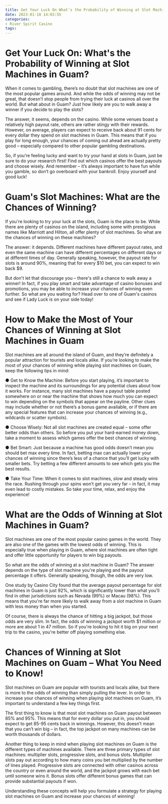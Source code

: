 ```yaml
---
title: Get Your Luck On What's the Probability of Winning at Slot Machines in Guam
date: 2023-01-18 14:03:55
categories:
- River Spirit Casino
tags:
---
```



#  Get Your Luck On: What's the Probability of Winning at Slot Machines in Guam?

When it comes to gambling, there’s no doubt that slot machines are one of the most popular games around. And while the odds of winning may not be great, that doesn’t stop people from trying their luck at casinos all over the world. But what about in Guam? Just how likely are you to walk away a winner if you decide to play the slots?

The answer, it seems, depends on the casino. While some venues boast a relatively high payout rate, others are rather stingy with their rewards. However, on average, players can expect to receive back about 91 cents for every dollar they spend on slot machines in Guam. This means that if you play for long enough, your chances of coming out ahead are actually pretty good – especially compared to other popular gambling destinations.

So, if you’re feeling lucky and want to try your hand at slots in Guam, just be sure to do your research first! Find out which casinos offer the best payouts and choose wisely. And remember – it’s always important to have fun while you gamble, so don’t go overboard with your bankroll. Enjoy yourself and good luck!

#  Guam's Slot Machines: What are the Chances of Winning?

If you're looking to try your luck at the slots, Guam is the place to be. While there are plenty of casinos on the island, including some with prestigious names like Marriott and Hilton, all offer plenty of slot machines. So what are the chances of winning on these machines?

The answer: it depends. Different machines have different payout rates, and even the same machine can have different percentages on different days or at different times of day. Generally speaking, however, the payout rate for slots is around 90%, meaning that for every $10 bet, you can expect to win back $9.

But don't let that discourage you – there's still a chance to walk away a winner! In fact, if you play smart and take advantage of casino bonuses and promotions, you may be able to increase your chances of winning even further. So what are you waiting for? Head over to one of Guam's casinos and see if Lady Luck is on your side today!

#  How to Make the Most of Your Chances of Winning at Slot Machines in Guam

Slot machines are all around the island of Guam, and they’re definitely a popular attraction for tourists and locals alike. If you’re looking to make the most of your chances of winning while playing slot machines on Guam, keep the following tips in mind:

● Get to Know the Machine: Before you start playing, it’s important to inspect the machine and its surroundings for any potential clues about how it works. For instance, many slot machines have a payout table posted somewhere on or near the machine that shows how much you can expect to win depending on the symbols that appear on the payline. Other clues may include whether or not there’s a bonus game available, or if there are any special features that can increase your chances of winning (e.g., wildcards or scatter symbols).

● Choose Wisely: Not all slot machines are created equal – some offer better odds than others. So before you put your hard-earned money down, take a moment to assess which games offer the best chances of winning.

● Bet Smart: Just because a machine has good odds doesn’t mean you should bet max every time. In fact, betting max can actually lower your chances of winning since there’s less of a chance that you’ll get lucky with smaller bets. Try betting a few different amounts to see which gets you the best results.

● Take Your Time: When it comes to slot machines, slow and steady wins the race. Rushing through your spins won’t get you very far – in fact, it may even lead to costly mistakes. So take your time, relax, and enjoy the experience!

#  What are the Odds of Winning at Slot Machines in Guam? 

Slot machines are one of the most popular casino games in the world. They are also one of the games with the lowest odds of winning. This is especially true when playing in Guam, where slot machines are often tight and offer little opportunity for players to win big payouts.

So what are the odds of winning at a slot machine in Guam? The answer depends on the type of slot machine you're playing and the payout percentage it offers. Generally speaking, though, the odds are very low.

One study by Casino City found that the average payout percentage for slot machines in Guam is just 92%, which is significantly lower than what you'll find in other jurisdictions such as Nevada (99%) or Macau (98%). This means that you're far more likely to walk away from a slot machine in Guam with less money than when you started.

Of course, there is always the chance of hitting a big jackpot, but those odds are very slim. In fact, the odds of winning a jackpot worth $1 million or more are about 1 in 47 million. So if you're looking to hit it big on your next trip to the casino, you're better off playing something else.

#  Chances of Winning at Slot Machines on Guam – What You Need to Know!

Slot machines on Guam are popular with tourists and locals alike, but there is more to the odds of winning than simply pulling the lever. In order to increase your chances of winning when playing slot machines on Guam, it’s important to understand a few key things first.

The first thing to know is that most slot machines on Guam payout between 85% and 95%. This means that for every dollar you put in, you should expect to get 85-95 cents back in winnings. However, this doesn’t mean that you can’t win big – in fact, the top jackpot on many machines can be worth thousands of dollars.

Another thing to keep in mind when playing slot machines on Guam is the different types of machines available. There are three primary types of slot machines: multiplier slots, progressive slots, and bonus slots. Multiplier slots pay out according to how many coins you bet multiplied by the number of lines played. Progressive slots are connected with other casinos across the country or even around the world, and the jackpot grows with each bet until someone wins it. Bonus slots offer different bonus games that can provide substantial payouts if won.

Understanding these concepts will help you formulate a strategy for playing slot machines on Guam and increase your chances of winning!